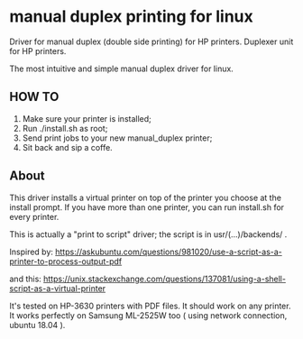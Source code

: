 # manual duplex printing for linux
Driver for manual duplex (double side printing) for HP printers. 
Duplexer unit for HP printers.

The most intuitive and simple manual duplex driver for linux.

## HOW TO
1. Make sure your printer is installed;
2. Run ./install.sh as root;
3. Send print jobs to your new manual_duplex printer;
4. Sit back and sip a coffe.


## About
This driver installs a virtual printer on top of the printer you choose at the install prompt.
If you have more than one printer, you can run install.sh for every printer.

This is actually a "print to script" driver; the script is in usr/(...)/backends/ .  

Inspired by:
https://askubuntu.com/questions/981020/use-a-script-as-a-printer-to-process-output-pdf

and this:
https://unix.stackexchange.com/questions/137081/using-a-shell-script-as-a-virtual-printer

It's tested on HP-3630 printers with PDF files. It should work on any printer.
It works perfectly on Samsung ML-2525W too ( using network connection, ubuntu 18.04 ).
